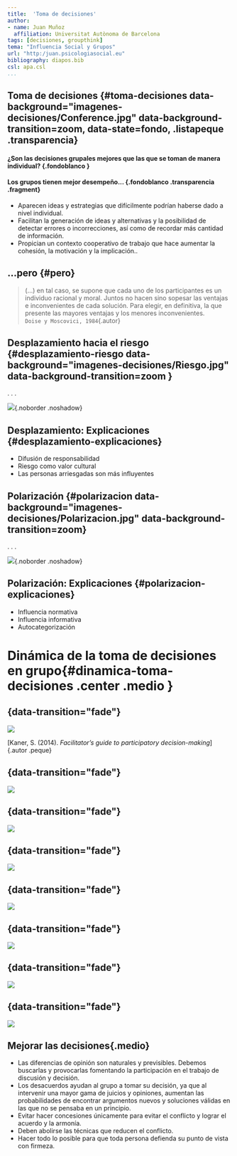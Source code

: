 ```yaml
---
title:  'Toma de decisiones'
author:
- name: Juan Muñoz
  affiliation: Universitat Autònoma de Barcelona
tags: [decisiones, groupthink]
tema: "Influencia Social y Grupos"
url: "http:/juan.psicologiasocial.eu"
bibliography: diapos.bib
csl: apa.csl
...
```


## Toma de decisiones  {#toma-decisiones data-background="imagenes-decisiones/Conference.jpg" data-background-transition=zoom, data-state=fondo,  .listapeque .transparencia}

#### ¿Son las decisiones grupales mejores que las que se toman de manera individual? {.fondoblanco }

#### Los grupos tienen mejor desempeño... {.fondoblanco .transparencia .fragment}

* Aparecen ideas y estrategias que difícilmente podrían haberse dado a nivel individual.
* Facilitan la generación de ideas y alternativas y la posibilidad de detectar errores o incorrecciones, así como de recordar más cantidad de información.
* Propician un contexto cooperativo de trabajo que hace aumentar la cohesión, la motivación y la implicación..


## ...pero {#pero}
>(…) en tal caso, se supone que cada uno  de los participantes es un individuo  racional y moral. Juntos no hacen sino sopesar las ventajas e inconvenientes de cada solución. Para elegir, en definitiva, la que presente las mayores ventajas y los menores inconvenientes.\
`Doise y Moscovici, 1984`{.autor}

<!-- ## El efecto Ringelmann {#efecto-ringelman data-background="imagenes-decisiones/Ringelmann.jpg" data-background-transition=zoom}

. . .

![](imagenes-decisiones/RingelmannEffect.png) -->

## Desplazamiento hacia el riesgo {#desplazamiento-riesgo data-background="imagenes-decisiones/Riesgo.jpg" data-background-transition=zoom }

. . .

![](imagenes-decisiones/DesplazamientoRiesgo.png){.noborder .noshadow}

## Desplazamiento: Explicaciones {#desplazamiento-explicaciones}

* Difusión de responsabilidad
* Riesgo como valor cultural
* Las personas arriesgadas son más influyentes


## Polarización {#polarizacion data-background="imagenes-decisiones/Polarizacion.jpg" data-background-transition=zoom}

. . .

![](imagenes-decisiones/PolarizacionEsquema.png){.noborder .noshadow}

## Polarización: Explicaciones {#polarizacion-explicaciones}

* Influencia normativa
* Influencia informativa
* Autocategorización

<!--
## Proceso ¿ideal? de toma de decisiones

* Identificar la decisión a tomar
* Analizar el tema
* Establecer criterios
* Brainstorming de posibles soluciones
-->

# Dinámica de la toma de decisiones en grupo{#dinamica-toma-decisiones .center .medio }

## {data-transition="fade"}

![](imagenes-decisiones/Divergent-1.png)

[Kaner, S. (2014). *Facilitator’s guide to participatory decision-making*]{.autor .peque}

## {data-transition="fade"}

![](imagenes-decisiones/Divergent-2.png)


## {data-transition="fade"}

![](imagenes-decisiones/Divergent-3.png)

## {data-transition="fade"}

![](imagenes-decisiones/Divergent-4.png)

## {data-transition="fade"}

![](imagenes-decisiones/Divergent-5.png)

## {data-transition="fade"}

![](imagenes-decisiones/Divergent-6.png)

## {data-transition="fade"}

![](imagenes-decisiones/Divergent-7.png)

## {data-transition="fade"}

![](imagenes-decisiones/Divergent-8.png)

## Mejorar las decisiones{.medio}

* Las diferencias de opinión son naturales y previsibles. Debemos buscarlas y provocarlas fomentando la participación en el trabajo de discusión y decisión.
* Los desacuerdos ayudan al grupo a tomar su decisión, ya que al intervenir una mayor gama de juicios y opiniones, aumentan las probabilidades de encontrar argumentos nuevos y soluciones válidas en las que no se pensaba en un principio.
* Evitar hacer concesiones únicamente para evitar el conflicto y lograr el acuerdo y la armonía.
* Deben abolirse las técnicas que reducen el conflicto. <!--, como promedios, votos mayoritarios, reglas de procedimiento, tiempos impuestos, etc. -->
* Hacer todo lo posible para que toda persona defienda su punto de vista con firmeza.
<!-- * Cuando se llegue a un acuerdo con demasiada rapidez o facilidad, hay que estar alerta. -->
<!-- * No recurrir a estereotipos, prejuicios o soluciones prefabricadas al tomar una decisión y no utilizar argumentos de autoridad. -->

<!-- ## Proceso ¿ideal? de toma de decisiones {#proceso-ideal}

>* Identificar la decisión a tomar
* Analizar el tema
* Establecer criterios
* Brainstorming de posibles soluciones

* Evaluación de las opciones – selección
* Implementación
* Monitorización de resultados -->

<!-- #Malas decisiones: Pensamiento grupal { .center}

## Pensamiento grupal

>La tendencia de un grupo de toma de decisiones a buscar el consenso y evitar el examen crítico de las alternativas.

. . .

<div id="column1" style="float:left; margin:0; width:40%;">

![](imagenes-decisiones/BahiaCochinos-Life.jpg)

</div>

. . .

<div id="column1" style="float:left; margin:0; width:60%;">

![Challenger](imagenes-decisiones/Challenger.jpg)

</div>


## Proceso

![](imagenes-decisiones/Groupthink.jpg)


## La crisis de los misiles
<div id="column1" style="float:left; margin:0; width:60%;">

![](imagenes-decisiones/Crisis-misiles-1.jpg)

</div>

<div id="column1" style="float:left; margin:0; width:40%;">

![](imagenes-decisiones/Crisis-misiles-2.jpg)

</div>


##Evitar el pensamiento grupal {.listapeque}

* El líder debe ser imparcial y no asumir ninguna posición a priori.
* Animar a una evaluación crítica de las alternativas.
* Asignar a algún miembro el papel de “abogado del diablo”.
* Trabajar en subgrupos para poder examinar diferencias entre ellos.
* Evitar técnicas que reduzcan el conflicto.


##

* Invitar a expertos ajenos al grupo para que cuestionen y desafíen los puntos de vista del grupo.
* Buscar, atender y fomentar la aparición de diferencias de opinión y desacuerdos en el grupo.
* No recurrir a estereotipos, soluciones prefabricadas, no utilizar argumentos de autoridad.
* Permitir que cada miembro del grupo exponga sus puntos de vista. -->

<!-- ## Conclusiones

* Generalmente, las decisiones grupales suelen aportar mejores resultados que las tomadas de forma individual.
* Algunos aspectos de la dinámica grupal nos pueden llevar a tomar malas decisiones. Eso no significa que las decisiones individuales sean mejores, pero alerta de los riesgos que implica la toma de decisiones grupal.
* Hay que hacer todo lo posible para dar a cada individuo la posibilidad de defender su punto de vista con firmeza.
* Hay que evitar hacer concesiones únicamente para evitar el conflicto y lograr el acuerdo y la armonía.
* Cuando se llegue a un acuerdo con demasiada rapidez o facilidad, hay que estar alerta. Sólo debemos ceder ante posiciones que hayan sido objeto de una discusión y un examen críticos.
* No debemos recurrir a los estereotipos, a las soluciones prefabricadas y no debemos utilizar argumentos de autoridad.
* Debemos escuchar y observar las reacciones de los otros miembros del grupo, considerándolas atentamente antes de formular nuestra opinión de forma personal. -->
